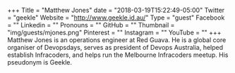 +++
Title = "Matthew Jones"
date = "2018-03-19T15:22:49-05:00"
Twitter = "geekle"
Website = "http://www.geekle.id.au/"
Type = "guest"
Facebook = ""
Linkedin = ""
Pronouns = ""
GitHub = ""
Thumbnail = "img/guests/mjones.png"
Pinterest = ""
Instagram = ""
YouTube = ""
+++
Matthew Jones is an operations engineer at Red Guava. He is a global core organiser of Devopsdays, serves as president of Devops Australia, helped establish Infracoders, and helps run the Melbourne Infracoders meetup. His pseudonym is Geekle.
